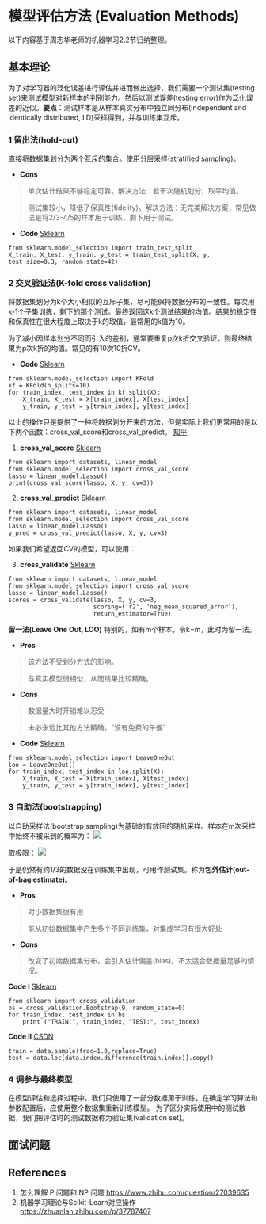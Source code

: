 # 模型评估方法 (Evaluation Methods)
以下内容基于周志华老师的机器学习2.2节归纳整理。

## 基本理论
为了对学习器的泛化误差进行评估并进而做出选择，我们需要一个测试集(testing set)来测试模型对新样本的判别能力。然后以测试误差(testing error)作为泛化误差的近似。**要点**：测试样本是从样本真实分布中独立同分布(Independent and identically distributed, IID)采样得到，并与训练集互斥。

### 1 留出法(hold-out)
直接将数据集划分为两个互斥的集合。使用分层采样(stratified sampling)。

- **Cons**
> 单次估计结果不够稳定可靠。解决方法：若干次随机划分，取平均值。
>
> 测试集较小，降低了保真性(fidelity)。解决方法：无完美解决方案，常见做法是将2/3-4/5的样本用于训练，剩下用于测试。

- **Code** [Sklearn](https://scikit-learn.org/stable/modules/generated/sklearn.model_selection.train_test_split.html)
```
from sklearn.model_selection import train_test_split
X_train, X_test, y_train, y_test = train_test_split(X, y, test_size=0.3, random_state=42)
```

### 2 交叉验证法(K-fold cross validation)
将数据集划分为k个大小相似的互斥子集，尽可能保持数据分布的一致性。每次用k-1个子集训练，剩下的那个测试。最终返回这k个测试结果的均值。结果的稳定性和保真性在很大程度上取决于k的取值，最常用的k值为10。

为了减小因样本划分不同而引入的差别，通常要重复p次k折交叉验证。则最终结果为p次k折的均值。常见的有10次10折CV。

- **Code** [Sklearn](https://scikit-learn.org/stable/modules/generated/sklearn.model_selection.KFold.html)
```
from sklearn.model_selection import KFold
kf = KFold(n_splits=10)
for train_index, test_index in kf.split(X):
    X_train, X_test = X[train_index], X[test_index]
    y_train, y_test = y[train_index], y[test_index]
```

以上的操作只是提供了一种将数据划分开来的方法，但是实际上我们更常用的是以下两个函数：cross_val_score和cross_val_predict。 [知乎](https://zhuanlan.zhihu.com/p/37787407)

1. **cross_val_score** [Sklearn](https://scikit-learn.org/stable/modules/generated/sklearn.model_selection.cross_val_score.html)
```
from sklearn import datasets, linear_model
from sklearn.model_selection import cross_val_score
lasso = linear_model.Lasso()
print(cross_val_score(lasso, X, y, cv=3))
```

2. **cross_val_predict** [Sklearn](https://scikit-learn.org/stable/modules/generated/sklearn.model_selection.cross_val_predict.html#sklearn.model_selection.cross_val_predict)
```
from sklearn import datasets, linear_model
from sklearn.model_selection import cross_val_score
lasso = linear_model.Lasso()
y_pred = cross_val_predict(lasso, X, y, cv=3)
```

如果我们希望返回CV的模型，可以使用：

3. **cross_validate** [Sklearn](https://scikit-learn.org/stable/modules/generated/sklearn.model_selection.cross_validate.html)
```
from sklearn import datasets, linear_model
from sklearn.model_selection import cross_val_score
lasso = linear_model.Lasso()
scores = cross_validate(lasso, X, y, cv=3, 
                        scoring=('r2', 'neg_mean_squared_error'), 
                        return_estimator=True)
```

**留一法(Leave One Out, LOO)**
特别的，如有m个样本，令k=m，此时为留一法。

- **Pros**
> 该方法不受划分方式的影响。
>
> 与真实模型很相似，从而结果比较精确。

- **Cons**
> 数据量大时开销难以忍受
>
> 未必永远比其他方法精确。“没有免费的午餐”

- **Code** [Sklearn](https://scikit-learn.org/stable/modules/generated/sklearn.model_selection.LeaveOneOut.html)
```
from sklearn.model_selection import LeaveOneOut
loo = LeaveOneOut()
for train_index, test_index in loo.split(X):
    X_train, X_test = X[train_index], X[test_index]
    y_train, y_test = y[train_index], y[test_index]
```

### 3 自助法(bootstrapping)
以自助采样法(bootstrap sampling)为基础的有放回的随机采样。样本在m次采样中始终不被采到的概率为：
<img src="https://render.githubusercontent.com/render/math?math=(1 - \frac {1}{m})^m">

取极限：
<img src="https://render.githubusercontent.com/render/math?math=\lim_{m \to \infty}{(1 - \frac {1}{m})^m}=0.368">

于是仍然有约1/3的数据没在训练集中出现，可用作测试集。称为**包外估计(out-of-bag estimate)**。

- **Pros**
> 对小数据集很有用
>
> 能从初始数据集中产生多个不同训练集，对集成学习有很大好处

- **Cons**
> 改变了初始数据集分布，会引入估计偏差(bias)。不太适合数据量足够的情况。

**Code I** [Sklearn](https://ogrisel.github.io/scikit-learn.org/sklearn-tutorial/modules/generated/sklearn.cross_validation.Bootstrap.html)
```
from sklearn import cross_validation
bs = cross_validation.Bootstrap(9, random_state=0)
for train_index, test_index in bs:
    print ("TRAIN:", train_index, "TEST:", test_index)
```

**Code II** [CSDN](https://blog.csdn.net/bqw18744018044/article/details/81024520)
```
train = data.sample(frac=1.0,replace=True)
test = data.loc[data.index.difference(train.index)].copy()
```

### 4 调参与最终模型
在模型评估和选择过程中，我们只使用了一部分数据用于训练。在确定学习算法和参数配置后，应使用整个数据集重新训练模型。
为了区分实际使用中的测试数据，我们把评估时的测试数据称为验证集(validation set)。

## 面试问题

## References
1. 怎么理解 P 问题和 NP 问题 
https://www.zhihu.com/question/27039635
2. 机器学习理论与Scikit-Learn对应操作
https://zhuanlan.zhihu.com/p/37787407
